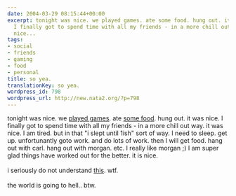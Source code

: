 ```yaml
---
date: 2004-03-29 08:15:44+00:00
excerpt: tonight was nice. we played games. ate some food. hung out. it was nice.
  I finally got to spend time with all my friends - in a more chill out way. it was
  nice...
tags:
- social
- friends
- gaming
- food
- personal
title: so yea.
translationKey: so yea.
wordpress_id: 798
wordpress_url: http://new.nata2.org/?p=798
---
```


tonight was nice. we <a href="http://www.nata2.info/?path=pictures%2Fmisc%2Fphone_camera%2Fphotolog&img=1080542019-Nokia6600(065).jpg">played games</a>. ate <a href="http://www.nata2.info/?path=pictures%2Fmisc%2Fphone_camera%2Fphotolog&img=1080536183-Nokia6600%28063%29.jpg">some food</a>. hung out. it was nice. I finally got to spend time with all my friends - in a more chill out way. it was nice. I am tired. but in that "i slept until 1ish" sort of way. I need to sleep. get up. unfortunantly goto work. and do lots of work. then I will get food. hang out with carl. hang out with morgan. etc. I really like morgan ;) I am super glad things have worked out for the better. it is nice. <br/><br/>i seriously do not understand <a href="http://www.nata2.info/?path=pictures%2Fmisc%2Fphone_camera%2Fphotolog&img=1080428506-Nokia6600(047).jpg">this</a>. wtf. <br/><br/>the world is going to hell.. btw.